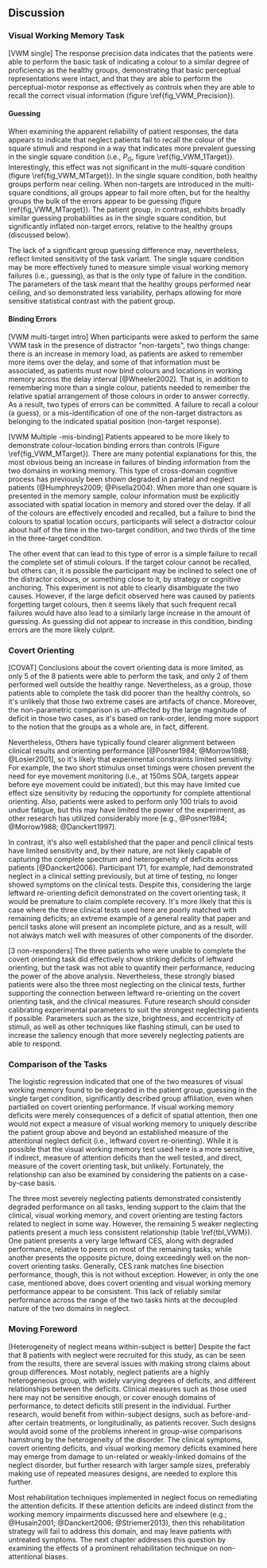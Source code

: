 Discussion
----------

### Visual Working Memory Task 

[VWM single] The response precision data indicates that the
patients were able to perform the basic task of indicating a
colour to a similar degree of proficiency as the healthy 
groups, demonstrating that basic perceptual representations were
intact, and that they are able to perform the perceptual-motor response as
effectively as controls when they are able to recall the correct
visual information (figure \ref{fig_VWM_Precision}). 

#### Guessing

When examining the apparent reliability of patient responses, the
data appears to indicate that neglect patients fail to recall the
colour of the square stimuli and respond in a way that indicates
more prevalent guessing in the single square condition (i.e.,
$P_G$, figure \ref{fig_VWM_1Target}).  Interestingly,  this effect
was not significant in the multi-square condition (figure
\ref{fig_VWM_MTarget}). In the single square condition, both
healthy groups perform near ceiling. When non-targets are
introduced in the multi-square conditions, all groups appear to
fail more often, but for the healthy groups the bulk of the errors
appear to be guessing (figure \ref{fig_VWM_MTarget}). The patient
group, in contrast, exhibits broadly similar guessing
probabilities as in the single square condition, but significantly
inflated non-target errors, relative to the healthy groups (discussed
below).

The lack of a significant group guessing difference may,
nevertheless, reflect limited sensitivity of the task variant. The
single square condition may be more effectively tuned to measure
simple visual working memory failures (i.e., guessing), as that is
the only type of failure in the condition. The parameters of the
task meant that the healthy groups performed near ceiling, and so
demonstrated less variability, perhaps allowing for more
sensitive statistical contrast with the patient group. 

#### Binding Errors

[VWM multi-target intro] When participants were asked to perform the
same VWM task in the presence of distractor "non-targets", two things change:
there is an increase in memory load, as patients are asked to
remember more items over the delay, and some of that information must be
associated, as patients must now bind colours and locations in 
working memory across the delay interval
[@Wheeler2002].  That is, in addition to remembering more than a
single colour, patients needed to remember the relative spatial
arrangement of those colours in order to answer correctly.  As a
result, two types of errors can be committed. A failure to recall
a colour (a guess), or a mis-identification of one of the
non-target distractors as belonging to the indicated spatial position
(non-target response). 


[VWM Multiple -mis-binding] Patients appeared to be more likely to
demonstrate colour-location binding errors than controls (Figure
\ref{fig_VWM_MTarget}).  There are many potential explanations for
this, the most obvious being an increase in failures of binding
information from the two domains in working memory. This type of 
cross-domain cognitive
process has previously been shown degraded in parietal and neglect
patients (@Humphreys2009; @Pisella2004).  When more than one
square is presented in the memory sample, colour information 
must be explicitly
associated with spatial location in memory and stored over the
delay.  If all of the colours
are effectively encoded and recalled, but a failure to bind the
colours to spatial location occurs, participants will select a
distractor colour about half of the time in the two-target condition,
and two thirds of the time in the three-target condition. 

The other event that can lead to this type of error is a simple
failure to recall the complete set of stimuli colours. If the
target colour cannot be recalled, but others can, it is possible
the participant may be inclined to select one of the distractor
colours, or something close to it, by strategy or cognitive
anchoring. This experiment is not able to clearly disambiguate the
two causes.  However, if the large deficit observed here was
caused by patients forgetting target colours, then it seems likely
that such frequent recall failures would have also lead to a
similarly large increase in the amount of guessing. As guessing
did not appear to increase in this condition, binding errors are
the more likely culprit.

### Covert Orienting
[COVAT] Conclusions about the covert orienting data is more
limited, as only 5 of the 8 patients were able to perform the task, and
only 2 of them performed well outside the healthy range.
Nevertheless, as a group, those patients able to complete the task
did poorer than the healthy controls, so it's unlikely that those
two extreme cases are artifacts of chance. Moreover, the non-parametric
comparison is un-affected by the large magnitude of deficit in
those two cases, as it's based on rank-order, lending more support
to the notion that the groups as a whole are, in fact, different. 

Nevertheless, Others have typically found clearer alignment
between clinical results and orienting performance [@Posner1984;
@Morrow1988; @Losier2001], so it's likely that experimental
constraints limited sensitivity.  For example, the two short
stimulus onset timings were chosen prevent the need for eye
movement monitoring (i.e., at 150ms SOA, targets appear before eye
movement could be initiated), but this may have limited cue effect
size sensitivity by reducing the opportunity for complete
attentional orienting.  Also, patients were asked to perform only
100 trials to avoid undue fatigue, but this may have limited the
power of the experiment, as other research has utilized
considerably more [e.g., @Posner1984; @Morrow1988; @Danckert1997].

In contrast, it's also well established that the paper and pencil
clinical tests have limited sensitivity and, by their nature, are
not likely capable of capturing the complete spectrum and
heterogeneity of deficits across patients [@Danckert2006].
Participant 171, for example, had demonstrated neglect in a
clinical setting previously, but at time of testing, no longer
showed symptoms on the clinical tests.  Despite this, considering
the large leftward re-orienting deficit demonstrated on the 
covert orienting task, it would be
premature to claim complete recovery. It's more likely that this
is case where the three clinical tests used here are poorly
matched with remaining deficits; an extreme example of a general
reality that paper and pencil tasks alone will present
an incomplete picture, and as a result, will not always match well
with measures of other components of the disorder. 

[3 non-responders]  The three patients who were unable to complete the
covert orienting task did effectively show striking deficits of
leftward orienting, but the task was not able to quantify
their performance, reducing the power of the above analysis.
Nevertheless, these strongly biased patients were also the
three most neglecting on the clinical tests, further supporting
the connection between leftward re-orienting on the covert
orienting task, and the clinical measures. Future research should consider
calibrating experimental parameters to suit the strongest
neglecting patients if possible. Parameters such as the size, brightness, and
eccentricity of stimuli, as well as other techniques like
flashing stimuli, can be used to increase the saliency enough that
more severely neglecting patients are able to respond.

### Comparison of the Tasks

The logistic regression indicated that one of the two measures of
visual working memory found to be degraded in the patient group,
guessing in the single target condition, significantly described
group affiliation, even when partialled on covert orienting
performance. If visual working memory deficits were merely
consequences of a deficit of spatial attention, then one would not
expect a measure of visual working memory to uniquely describe the
patient group above and beyond an established measure of the
attentional neglect deficit (i.e., leftward covert re-orienting).
While it is possible that the visual working memory test used here
is a more sensitive, if indirect, measure of attention deficits
than the well tested, and direct, measure of the covert orienting
task, but unlikely. Fortunately, the relationship can also be
examined by considering the patients on a case-by-case basis.

The three most severely neglecting patients demonstrated
consistently degraded performance on all tasks, lending support to
the claim that the clinical, visual working memory, and covert
orienting are testing factors related to neglect in some way.
However, the remaining 5 weaker neglecting patients present a much
less consistent relationship (table \ref{tbl_VWM}). One patient
presents a very large leftward CES, along with degraded
performance, relative to peers on most of the remaining tasks;
while another presents the opposite picture, doing exceedingly
well on the non-covert orienting tasks.  Generally, CES rank
matches line bisection performance, though, this is not without
exception. However, in only the one case, mentioned above, does
covert orienting and visual working memory performance appear to
be consistent. This lack of reliably similar performance across
the range of the two tasks hints at the decoupled nature of the
two domains in neglect. 

### Moving Foreword

[Heterogeneity of neglect means within-subject is better] Despite
the fact that 8 patients with neglect were recruited for this
study, as can be seen from the results, there are several issues
with making strong claims about group differences. Most notably,
neglect patients are a highly heterogeneous group, with widely
varying degrees of deficits, and different relationships between
the deficits. Clinical measures such as those used here may not be
sensitive enough, or cover enough domains of performance, to
detect deficits still present in the individual.  Further
research, would benefit from within-subject designs, such as
before-and-after certain treatments, or longitudinally, as
patients recover. Such designs would avoid some of the problems
inherent in group-wise comparisons hamstrung by the heterogeneity
of the disorder.  The clinical symptoms, covert orienting
deficits, and visual working memory deficits examined here may
emerge from damage to un-related or weakly-linked domains of the
neglect disorder, but further research with larger sample sizes,
preferably making use of repeated measures designs, are needed to
explore this further.

Most rehabilitation techniques implemented in neglect focus on
remediating the attention deficits. If these attention deficits
are indeed distinct from the working memory impairments discussed
here and elsewhere (e.g.; @Husain2001; @Danckert2006;
@Striemer2013), then this rehabilitation strategy will fail to
address this domain, and may leave patients with untreated
symptoms.  The next chapter addresses this question by examining
the effects of a prominent rehabilitation technique on
non-attentional biases.
